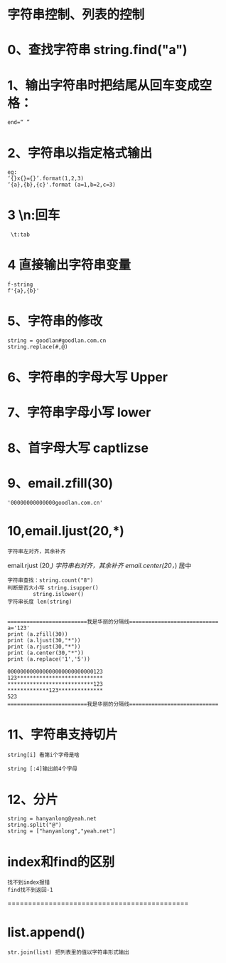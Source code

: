 # 字符串控制、列表的控制
# 0、查找字符串 string.find("a")

# 1、输出字符串时把结尾从回车变成空格：
	end=“ ”
# 2、字符串以指定格式输出
	eg:
	‘{}x{}={}’.format(1,2,3)
	‘{a},{b},{c}'.format (a=1,b=2,c=3)

# 3	 \n:回车 
	 \t:tab

# 4  直接输出字符串变量
	f-string	
	f'{a},{b}'

# 5、字符串的修改
	string = goodlan#goodlan.com.cn
	string.replace(#,@)

# 6、字符串的字母大写 Upper
# 7、字符串字母小写 lower
# 8、首字母大写  captlizse
# 9、email.zfill(30)
	'00000000000000goodlan.com.cn'
# 10,email.ljust(20,*)
	字符串左对齐，其余补齐
   email.rjust (20,*)
	字符串右对齐，其余补齐
   email.center(20，*)
	居中

    字符串查找：string.count("8")
    判断是否大小写 string.isupper()
            string.islower()
    字符串长度 len(string)


    =========================我是华丽的分隔线============================
    a='123'
    print (a.zfill(30))
    print (a.ljust(30,"*"))
    print (a.rjust(30,"*"))
    print (a.center(30,"*"))
    print (a.replace('1','5'))

    000000000000000000000000000123
    123***************************
    ***************************123
    *************123**************
    523
    =========================我是华丽的分隔线============================



# 11、字符串支持切片
	string[i] 看第i个字母是啥

	string [:4]输出前4个字母


# 12、分片
	string = hanyanlong@yeah.net
	string.split("@")
	string = ["hanyanlong","yeah.net"]

# index和find的区别
	找不到index报错
	find找不到返回-1

============================================
# list.append()
    str.join(list) 把列表里的值以字符串形式输出

